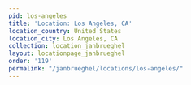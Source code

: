 ```yaml
---
pid: los-angeles
title: 'Location: Los Angeles, CA'
location_country: United States
location_city: Los Angeles, CA
collection: location_janbrueghel
layout: locationpage_janbrueghel
order: '119'
permalink: "/janbrueghel/locations/los-angeles/"
---
```

